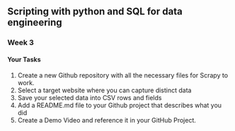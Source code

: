 ## Scripting with python and SQL for data engineering

### Week 3

#### Your Tasks
1. Create a new Github repository with all the necessary files for Scrapy to work. 
2. Select a target website where you can capture distinct data
3. Save your selected data into CSV rows and fields
4. Add a README.md file to your Github project that describes what you did
5. Create a Demo Video and reference it in your GitHub Project.

